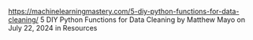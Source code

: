https://machinelearningmastery.com/5-diy-python-functions-for-data-cleaning/
5 DIY Python Functions for Data Cleaning
by Matthew Mayo on July 22, 2024 in Resources
